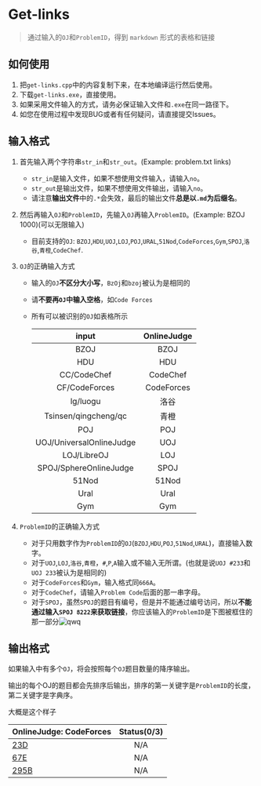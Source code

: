 # Get-links

> 通过输入的`OJ`和`ProblemID`，得到 `markdown` 形式的表格和链接

## 如何使用

1. 把`get-links.cpp`中的内容复制下来，在本地编译运行然后使用。
2. 下载`get-links.exe`，直接使用。
3. 如果采用文件输入的方式，请务必保证输入文件和`.exe`在同一路径下。
4. 如您在使用过程中发现BUG或者有任何疑问，请直接提交Issues。

## 输入格式

1. 首先输入两个字符串`str_in`和`str_out`。(Example: problem.txt links)
   - `str_in`是输入文件，如果不想使用文件输入，请输入`no`。
   - `str_out`是输出文件，如果不想使用文件输出，请输入`no`。
   - 请注意**输出文件**中的`.*`会失效，最后的输出文件**总是以`.md`为后缀名**。

1. 然后再输入`OJ`和`ProblemID`，先输入`OJ`再输入`ProblemID`。(Example: BZOJ 1000)(可以无限输入)
   
   - 目前支持的`OJ`: `BZOJ`,`HDU`,`UOJ`,`LOJ`,`POJ`,`URAL`,`51Nod`,`CodeForces`,`Gym`,`SPOJ`,`洛谷`,`青橙`,`CodeChef`.

1. `OJ`的正确输入方式
   - 输入的`OJ`**不区分大小写**，`BzOj`和`bzoj`被认为是相同的
   - 请**不要再`OJ`中输入空格**，如`Code Forces`
   - 所有可以被识别的`OJ`如表格所示

     | input|OnlineJudge|
     |:---:|:---------:|
     | BZOJ | BZOJ |
     | HDU | HDU |
     | CC/CodeChef | CodeChef |
     | CF/CodeForces | CodeForces |
     | lg/luogu |洛谷|
     |Tsinsen/qingcheng/qc|青橙|
     |POJ|POJ|
     |UOJ/UniversalOnlineJudge|UOJ|
     |LOJ/LibreOJ|LOJ|
     |SPOJ/SphereOnlineJudge|SPOJ|
     |51Nod|51Nod|
     |Ural|Ural|
     |Gym|Gym|

1. `ProblemID`的正确输入方式
   - 对于只用数字作为`ProblemID`的`OJ`(`BZOJ`,`HDU`,`POJ`,`51Nod`,`URAL`)，直接输入数字。
   - 对于`UOJ`,`LOJ`,`洛谷`,`青橙`，`#`,`P`,`A`输入或不输入无所谓。(也就是说`UOJ #233`和`UOJ 233`被认为是相同的)
   - 对于`CodeForces`和`Gym`，输入格式同`666A`。
   - 对于`CodeChef`，请输入`Problem Code`后面的那一串字母。
   - 对于`SPOJ`，虽然`SPOJ`的题目有编号，但是并不能通过编号访问，所以**不能通过输入`SPOJ 8222`来获取链接**，你应该输入的`ProblemID`是下图被框住的那一部分![qwq](http://images.cnblogs.com/cnblogs_com/NuclearSubmarines/1013327/o_SPOJ.png)


## 输出格式

如果输入中有多个`OJ`，将会按照每个`OJ`题目数量的降序输出。

输出的每个OJ的题目都会先排序后输出，排序的第一关键字是`ProblemID`的长度，第二关键字是字典序。

大概是这个样子

| OnlineJudge: CodeForces | Status(0/3) |
| :-------------- | :----: |
| [23D](http://codeforces.com/problemset/problem/23/D) | N/A |
| [67E](http://codeforces.com/problemset/problem/67/E) | N/A |
| [295B](http://codeforces.com/problemset/problem/295/B) | N/A |
